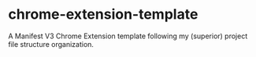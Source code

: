 # chrome-extension-template
A Manifest V3 Chrome Extension template following my (superior) project file structure organization.
